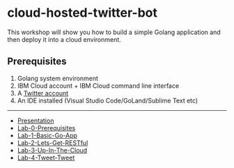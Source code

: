 # cloud-hosted-twitter-bot

This workshop will show you how to build a simple Golang application and then deploy it into a cloud environment.

## Prerequisites

1. Golang system environment
2. IBM Cloud account + IBM Cloud command line interface
3. A [Twitter account](https://twitter.com/?login)
4. An IDE installed (Visual Studio Code/GoLand/Sublime Text etc)

---

- [Presentation]
- [Lab-0-Prerequisites]
- [Lab-1-Basic-Go-App]
- [Lab-2-Lets-Get-RESTful]
- [Lab-3-Up-In-The-Cloud]
- [Lab-4-Tweet-Tweet]

[Presentation]: ./presentation/Intro_to_Golang.pdf
[Lab-0-Prerequisites]: ./Labs/lab-0.md
[Lab-1-Basic-Go-App]: ./Labs/lab-1.md
[Lab-2-Lets-Get-RESTful]: ./Labs/lab-2.md
[Lab-3-Up-In-The-Cloud]: ./Labs/lab-3.md
[Lab-4-Tweet-Tweet]: ./Labs/lab-4.md
